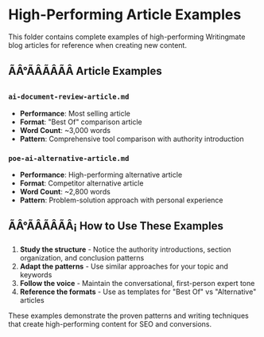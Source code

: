 # High-Performing Article Examples

This folder contains complete examples of high-performing Writingmate blog articles for reference when creating new content.

## ÃÂ°ÃÂÃÂÃÂ Article Examples

### `ai-document-review-article.md`

- **Performance**: Most selling article
- **Format**: "Best Of" comparison article
- **Word Count**: ~3,000 words
- **Pattern**: Comprehensive tool comparison with authority introduction

### `poe-ai-alternative-article.md`

- **Performance**: High-performing alternative article
- **Format**: Competitor alternative article
- **Word Count**: ~2,800 words
- **Pattern**: Problem-solution approach with personal experience

## ÃÂ°ÃÂÃÂÃÂ¡ How to Use These Examples

1. **Study the structure** - Notice the authority introductions, section organization, and conclusion patterns
2. **Adapt the patterns** - Use similar approaches for your topic and keywords
3. **Follow the voice** - Maintain the conversational, first-person expert tone
4. **Reference the formats** - Use as templates for "Best Of" vs "Alternative" articles

These examples demonstrate the proven patterns and writing techniques that create high-performing content for SEO and conversions.
